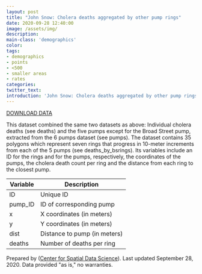 ```yaml
---
layout: post
title: "John Snow: Cholera deaths aggregated by other pump rings"
date: 2020-09-28 12:40:00
image: /assets/img/
description:
main-class: 'demographics'
color:
tags:
- demographics
- points
- <500
- smaller areas
- rates
categories:
twitter_text:
introduction: 'John Snow: Cholera deaths aggregated by other pump rings'
---
```

<script>
  var map = L.map('map');
  L.tileLayer('https://api.tiles.mapbox.com/v4/{id}/{z}/{x}/{y}.png?access_token=pk.eyJ1IjoibWFwYm94IiwiYSI6ImNpejY4NXVycTA2emYycXBndHRqcmZ3N3gifQ.rJcFIG214AriISLbB6B5aw', { <!--this is the URL for the Nepal Geojson-->
		maxZoom: 18,
		attribution: 'Map data &copy; <a href="http://openstreetmap.org">OpenStreetMap</a> contributors, ' +
			'<a href="http://creativecommons.org/licenses/by-sa/2.0/">CC-BY-SA</a>, ' +
			'Imagery © <a href="http://mapbox.com">Mapbox</a>',
		id: 'mapbox.light'
	}).addTo(map);

  map.scrollWheelZoom.disable();
  map.touchZoom.disable();
  var enableMapInteraction = function () {
      map.scrollWheelZoom.enable();
      map.touchZoom.enable();
  }
  $('#map').on('click touch', enableMapInteraction);
$('#map').on('mouseout', function(){ map.scrollWheelZoom.disable();});

  var smallIcon = L.icon({
         iconUrl: 'http://www.hckrecruitment.nic.in/images/blue.png',
         iconSize: [16, 16], // size of the icon
         });

   function onEachFeature(feature, layer) {
     //console.log(feature);
     var txt = "";
     for (var fname in feature.properties) {
       txt += fname;
       txt += " : ";
       txt += feature.properties[fname];
       txt += "<br/>";
     }
     layer.bindPopup(txt);
   }


  // load GeoJSON from an external file
  // load GeoJSON from an external file
  $.getJSON("../data/subdistricts.geojson",function(data){
    // add GeoJSON layer to the map once the file is loaded
    var json = L.geoJson(data, {
      pointToLayer: function(feature, latlng) {
        
        return L.marker(latlng, {
          icon: smallIcon
        });
      },
      onEachFeature: onEachFeature
    });
    json.addTo(map);
    map.fitBounds(json.getBounds());
  });

</script>

[DOWNLOAD DATA](../data/snow6.zip)

This dataset combined the same two datasets as above: Individual cholera deaths (see deaths) and the five pumps except for the Broad Street pump, extracted from the 6 pumps dataset (see pumps). The dataset contains 35 polygons which represent seven rings that progress in 10-meter increments from each of the 5 pumps (see deaths_by_bsrings). Its variables include an ID for the rings and for the pumps, respectively, the coordinates of the pumps, the cholera death count per ring and the distance from each ring to the closest pump.

|	Variable	| 	Description 	|
|---|---|				
|	ID 	|	Unique ID 	|
|	pump_ID	|	ID of corresponding pump 	|
|	x 	|	X coordinates (in meters) 	|
|	y 	|	Y coordinates (in meters) 	|
|	dist	|	Distance to pump (in meters) 	|
|	deaths	|	Number of deaths per ring 	|


Prepared by ([Center for Spatial Data Science](https://spatial.uchicago.edu/)). Last updated September 28, 2020. Data provided "as is," no warranties.

